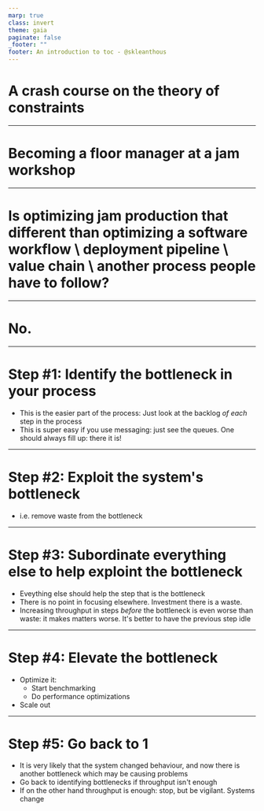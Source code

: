 ```yaml
---
marp: true
class: invert
theme: gaia
paginate: false
_footer: ""
footer: An introduction to toc - @skleanthous
---
```


<!-- _class: lead invert -->

# A crash course on the theory of constraints

---

# Becoming a floor manager at a jam workshop

---

# Is optimizing jam production that different than optimizing a software workflow \ deployment pipeline \ value chain \ another process people have to follow?

---

# No.

---

# Step #1: Identify the bottleneck in your process

- This is the easier part of the process: Just look at the backlog _of each_ step in the process
- This is super easy if you use messaging: just see the queues. One should always fill up: there it is!

---

# Step #2: Exploit the system's bottleneck

- i.e. remove waste from the bottleneck

---

# Step #3: Subordinate everything else to help exploint the bottleneck

- Eveything else should help the step that is the bottleneck
- There is no point in focusing elsewhere. Investment there is a waste.
- Increasing throughput in steps _before_ the bottleneck is even worse than waste: it makes matters worse. It's better to have the previous step idle

---

# Step #4: Elevate the bottleneck

- Optimize it: 
  - Start benchmarking
  - Do performance optimizations
- Scale out

---

# Step #5: Go back to 1

- It is very likely that the system changed behaviour, and now there is another bottleneck which may be causing problems
- Go back to identifying bottlenecks if throughput isn't enough
- If on the other hand throughput is enough: stop, but be vigilant. Systems change


